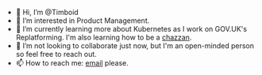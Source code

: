 - 👋 Hi, I’m @Timboid
- 👀 I’m interested in Product Management. 
- 🌱 I’m currently learning more about Kubernetes as I work on GOV.UK's Replatforming. I'm also learning how to be a [chazzan](https://en.wikipedia.org/wiki/Hazzan).
- 💞️ I’m not looking to collaborate just now, but I'm an open-minded person so feel free to reach out.
- 📫 How to reach me: [email](mailto:tim@motz.org) please.

<!---
Timboid/Timboid is a ✨ special ✨ repository because its `README.md` (this file) appears on your GitHub profile.
You can click the Preview link to take a look at your changes.
--->
